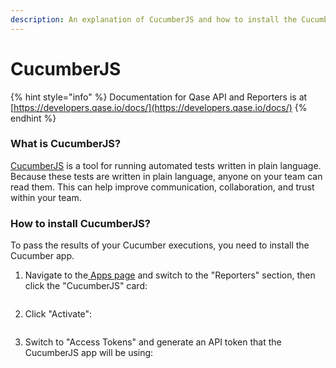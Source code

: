 ```yaml
---
description: An explanation of CucumberJS and how to install the CucumberJS app in Qase.
---
```


# CucumberJS

{% hint style="info" %}
Documentation for Qase API and Reporters is at [https://developers.qase.io/docs/](https://developers.qase.io/docs/)
{% endhint %}

### What is CucumberJS?

[CucumberJS](https://cucumber.io/) is a tool for running automated tests written in plain language. Because these tests are written in plain language, anyone on your team can read them. This can help improve communication, collaboration, and trust within your team.

### How to install CucumberJS?

To pass the results of your Cucumber executions, you need to install the Cucumber app.

1.  Navigate to the[ Apps page](https://app.qase.io/apps) and switch to the "Reporters" section, then click the "CucumberJS" card:



    <figure><img src="https://downloads.intercomcdn.com/i/o/658392055/e4940c65416f70179e3a8755/image.png" alt=""><figcaption></figcaption></figure>
2.  Click "Activate":



    <figure><img src="https://downloads.intercomcdn.com/i/o/658392406/21a96e8cf08b0b3784dabcf3/image.png" alt=""><figcaption></figcaption></figure>
3.  Switch to "Access Tokens" and generate an API token that the CucumberJS app will be using:



    <figure><img src="https://downloads.intercomcdn.com/i/o/658392815/427663e842c5221b960094be/image.png" alt=""><figcaption></figcaption></figure>
